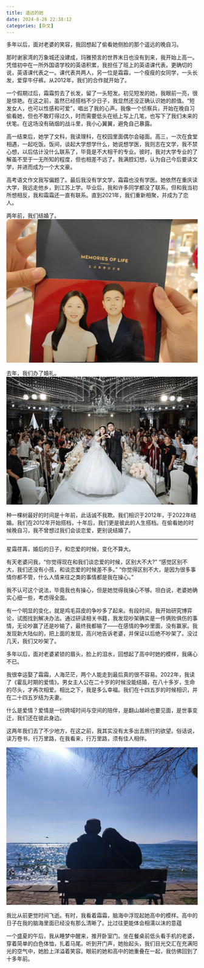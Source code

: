```yaml
---
title: 遥远的她
date: 2024-8-26 22:38:12
categories: [杂文]
---
```


多年以后，面对老婆的笑容，我回想起了偷看她侧脸的那个遥远的晚自习。

那时谢家湾的万象城还没建成，玛雅预言的世界末日也没有到来，我开始上高一。凭借初中在一所外国语学校的英语积累，我担任了班上的英语课代表。更确切的说，英语课代表之一。课代表共两人，另一位是霜霜，一个瘦瘦的女同学，一头长发，爱穿牛仔裤。从2012年，我们的合作就开始了。

一个假期过后，霜霜剪去了长发，留了一头短发。初见短发的她，我眼前一亮，很是惊艳。在这之前，虽然已经搭档不少日子，我显然还没正确认识她的颜值。“短发女人，也可以性感和可爱”，唱出了我的心声。我像一个侦察兵，开始在晚自习偷看她，但也不敢盯得过久，时而需要低头在纸上写上几笔，也写下了我们未来的伏笔。在这场没有硝烟的战斗里，我小心翼翼，避免自己暴露。

高一结束后，她学了文科，我读理科，在校园里面偶尔会碰面。高三，一次在食堂相遇，一起吃饭。饭间，谈起大学想学什么，她说想学医，我则志在文学，我不禁心想，以后估计没什么联系了，毕竟是不大相干的专业。彼时，我对大学专业的了解虽不至于一无所知的程度，但也相差不远了。我满腔幻想，认为自己今后要读文学，并进而成为一个大文豪。

高考语文作文我写偏题了。最后我没有学文学，霜霜也没有学医。她依然在重庆读大学，我远走他乡，到江苏上学。毕业后，我和许多同学都没了联系，但和我当初所想相反，我和霜霜还一直有联系。直到2021年，我们重新相聚，并成为了恋人。

两年前，我们结婚了。
![one.jpg](/img/杂文/married-for-two-years/one.jpg)

去年，我们办了婚礼。
![tow.jpg](/img/杂文/married-for-two-years/tow.jpg)

种一棵树最好的时间是十年前，此话诚不我欺。我们相识于2012年，于2022年结婚。我们在2012年开始搭档，十年后，我们更是彼此的人生搭档。在偷看她的时候晚自习，我不曾想过我们会谈恋爱，更别说结婚了。

**********

星霜荏苒，婚后的日子，和恋爱的时候，变化不算大。

有天老婆问我，“你觉得现在和我们谈恋爱的时候，区别大不大?”
“感觉区别不大，我们还没有小孩，和谈恋爱的时候差不多。”
“你觉得区别不大，是因为很多事情你都不管，什么人情来往之类的事情都是我在操心。”

我不认可这个说法，毕竟我也有操心，但是她觉得我操心不够。坦白说，老婆她确实心细一些，考虑得全面。

有一个明显的变化，就是鸡毛蒜皮的争吵多了起来。有段时间，我开始研究博弈论，试图找到解决办法。通过研读相关书籍，我发现吵架确实是一件俩败俱伤的事情，无论吵赢了还是吵输了，最终我都输了——在感情的争吵里面，没有赢家。我发现新大陆似的，把上面的发现，高兴地告诉老婆，并保证以后绝不吵架了。没过几天，我们又吵架了。

多年以后，面对老婆紧锁的眉头，脸上的泪水，回想起了高中时她的模样，我痛心不已。

我很幸运娶了霜霜，人海茫茫，两个人能走到最后真的很不容易。2022年，我读了《霍乱时期的爱情》。男女主人公在二十岁的时候没能结婚，在八十多岁，生命的尽头，才再次相爱。相比之下，我是多么幸福。我们在十四五岁的时候相识，并在二十四五岁结为夫妻。

什么是爱情？爱情是一份跨域时间与空间的陪伴，是翻山越岭也要见面，是世事变迁，我们还在彼此身边。

这两年我们去了不少地方，在这之前，我其实没有太多出去旅行的欲望。俗话说，读万卷书，行万里路，在我看来，行万里路，须有佳人相伴。

![three.jpg](/img/杂文/married-for-two-years/three.jpg)

我比从前更觉时间飞逝。有时，我看着霜霜，脑海中浮现起她高中的模样。高中的日子在我的脑海里面已经没有那么清晰了。比过往更能体会相濡以沫的意蕴

一个盛夏的午后，我从睡梦中醒来，推开卧室门。坐在餐桌前低头看手机的老婆，穿着简单的白色体恤，扎着马尾。听到开门声，她抬起头，我们目光交汇在充满阳光的空气中，她脸上洋溢着笑容。眼前的她和高中的她重叠在一起，我仿佛回到了十多年前。



